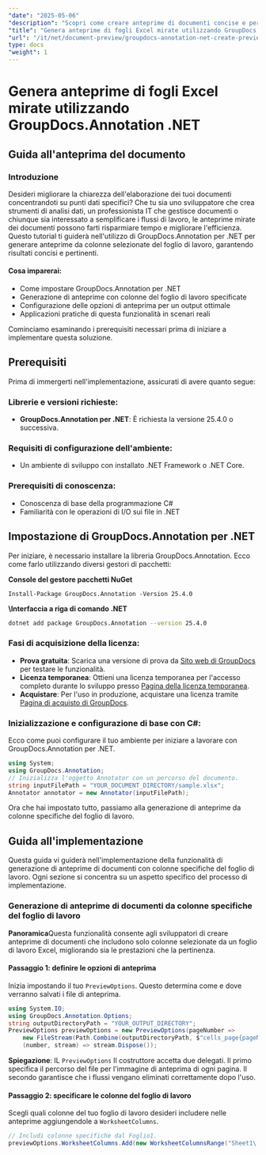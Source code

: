 ```yaml
---
"date": "2025-05-06"
"description": "Scopri come creare anteprime di documenti concise e pertinenti da colonne specifiche del foglio di lavoro utilizzando GroupDocs.Annotation per .NET. Perfetto per semplificare i flussi di lavoro nell'analisi dei dati e nella gestione IT."
"title": "Genera anteprime di fogli Excel mirate utilizzando GroupDocs.Annotation .NET"
"url": "/it/net/document-preview/groupdocs-annotation-net-create-previews-worksheet-columns/"
type: docs
"weight": 1
---
```


# Genera anteprime di fogli Excel mirate utilizzando GroupDocs.Annotation .NET
## Guida all'anteprima del documento
### Introduzione
Desideri migliorare la chiarezza dell'elaborazione dei tuoi documenti concentrandoti su punti dati specifici? Che tu sia uno sviluppatore che crea strumenti di analisi dati, un professionista IT che gestisce documenti o chiunque sia interessato a semplificare i flussi di lavoro, le anteprime mirate dei documenti possono farti risparmiare tempo e migliorare l'efficienza. Questo tutorial ti guiderà nell'utilizzo di GroupDocs.Annotation per .NET per generare anteprime da colonne selezionate del foglio di lavoro, garantendo risultati concisi e pertinenti.

#### Cosa imparerai:
- Come impostare GroupDocs.Annotation per .NET
- Generazione di anteprime con colonne del foglio di lavoro specificate
- Configurazione delle opzioni di anteprima per un output ottimale
- Applicazioni pratiche di questa funzionalità in scenari reali

Cominciamo esaminando i prerequisiti necessari prima di iniziare a implementare questa soluzione.
## Prerequisiti
Prima di immergerti nell'implementazione, assicurati di avere quanto segue:

### Librerie e versioni richieste:
- **GroupDocs.Annotation per .NET**: È richiesta la versione 25.4.0 o successiva.

### Requisiti di configurazione dell'ambiente:
- Un ambiente di sviluppo con installato .NET Framework o .NET Core.

### Prerequisiti di conoscenza:
- Conoscenza di base della programmazione C#
- Familiarità con le operazioni di I/O sui file in .NET
## Impostazione di GroupDocs.Annotation per .NET
Per iniziare, è necessario installare la libreria GroupDocs.Annotation. Ecco come farlo utilizzando diversi gestori di pacchetti:

**Console del gestore pacchetti NuGet**
```plaintext
Install-Package GroupDocs.Annotation -Version 25.4.0
```

**\Interfaccia a riga di comando .NET**
```bash
dotnet add package GroupDocs.Annotation --version 25.4.0
```

### Fasi di acquisizione della licenza:
- **Prova gratuita**: Scarica una versione di prova da [Sito web di GroupDocs](https://releases.groupdocs.com/annotation/net/) per testare le funzionalità.
- **Licenza temporanea**: Ottieni una licenza temporanea per l'accesso completo durante lo sviluppo presso [Pagina della licenza temporanea](https://purchase.groupdocs.com/temporary-license/).
- **Acquistare**: Per l'uso in produzione, acquistare una licenza tramite [Pagina di acquisto di GroupDocs](https://purchase.groupdocs.com/buy).
### Inizializzazione e configurazione di base con C#:
Ecco come puoi configurare il tuo ambiente per iniziare a lavorare con GroupDocs.Annotation per .NET.
```csharp
using System;
using GroupDocs.Annotation;
// Inizializza l'oggetto Annotator con un percorso del documento.
string inputFilePath = "YOUR_DOCUMENT_DIRECTORY/sample.xlsx";
Annotator annotator = new Annotator(inputFilePath);
```
Ora che hai impostato tutto, passiamo alla generazione di anteprime da colonne specifiche del foglio di lavoro.
## Guida all'implementazione
Questa guida vi guiderà nell'implementazione della funzionalità di generazione di anteprime di documenti con colonne specifiche del foglio di lavoro. Ogni sezione si concentra su un aspetto specifico del processo di implementazione.
### Generazione di anteprime di documenti da colonne specifiche del foglio di lavoro
**Panoramica**Questa funzionalità consente agli sviluppatori di creare anteprime di documenti che includono solo colonne selezionate da un foglio di lavoro Excel, migliorando sia le prestazioni che la pertinenza.
#### Passaggio 1: definire le opzioni di anteprima
Inizia impostando il tuo `PreviewOptions`. Questo determina come e dove verranno salvati i file di anteprima.
```csharp
using System.IO;
using GroupDocs.Annotation.Options;
string outputDirectoryPath = "YOUR_OUTPUT_DIRECTORY";
PreviewOptions previewOptions = new PreviewOptions(pageNumber => 
    new FileStream(Path.Combine(outputDirectoryPath, $"cells_page{pageNumber}.png"), FileMode.Create),
    (number, stream) => stream.Dispose());
```
**Spiegazione**: IL `PreviewOptions` Il costruttore accetta due delegati. Il primo specifica il percorso del file per l'immagine di anteprima di ogni pagina. Il secondo garantisce che i flussi vengano eliminati correttamente dopo l'uso.
#### Passaggio 2: specificare le colonne del foglio di lavoro
Scegli quali colonne del tuo foglio di lavoro desideri includere nelle anteprime aggiungendole a `WorksheetColumns`.
```csharp
// Includi colonne specifiche dal Foglio1.
previewOptions.WorksheetColumns.Add(new WorksheetColumnsRange("Sheet1\